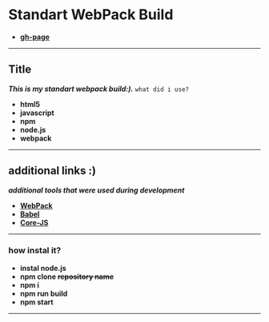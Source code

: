 # Standart WebPack Build
* **[gh-page](https://antonoshurek.github.io/My__Webpack--BUild/)**
---

## Title
***This is my standart webpack build:).***
`what did i use?`
* **html5**
* **javascript**
* **npm**
* **node.js**
* **webpack**

---

## additional links :)
***additional tools that were used during development***

* **[WebPack](https://webpack.js.org/)**
* **[Babel](https://babeljs.io/docs/en/usage)**
* **[Core-JS](https://github.com/zloirock/core-js)**

---

### how instal it?

* **instal node.js**
* **npm clone ~~repository name~~**
* **npm i**
* **npm run build**
* **npm start**

---
